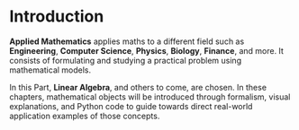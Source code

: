 # Introduction

**Applied Mathematics** applies maths to a different field such as **Engineering**, **Computer Science**, **Physics**, **Biology**, **Finance**, and more. It consists of formulating and studying a practical problem using mathematical models.

In this Part, **Linear Algebra**, and others to come, are chosen. In these chapters, mathematical objects will be introduced through formalism, visual explanations, and Python code to guide towards direct real-world application examples of those concepts.